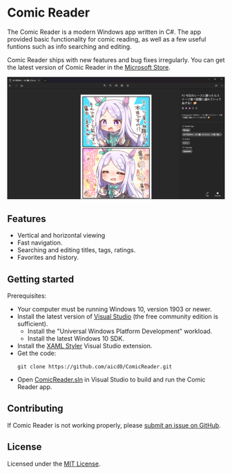 # Comic Reader
The Comic Reader is a modern Windows app written in C#. The app provided basic functionality for comic reading, as well as a few useful funtions such as info searching and editing.

Comic Reader ships with new features and bug fixes irregularly. You can get the latest version of Comic Reader in the [Microsoft Store](https://www.microsoft.com/store/apps/0).

![Comic Reader Screenshot](docs/Images/ComicReaderScreenshot.png)

## Features
- Vertical and horizontal viewing
- Fast navigation.
- Searching and editing titles, tags, ratings.
- Favorites and history.

## Getting started
Prerequisites:
- Your computer must be running Windows 10, version 1903 or newer.
- Install the latest version of [Visual Studio](https://developer.microsoft.com/en-us/windows/downloads) (the free community edition is sufficient).
  - Install the "Universal Windows Platform Development" workload.
  - Install the latest Windows 10 SDK.
- Install the [XAML Styler](https://marketplace.visualstudio.com/items?itemName=TeamXavalon.XAMLStyler) Visual Studio extension.
- Get the code:
    ```
    git clone https://github.com/aicd0/ComicReader.git
    ```
- Open [ComicReader.sln](src/ComicReader.sln) in Visual Studio to build and run the Comic Reader app.

## Contributing
If Comic Reader is not working properly, please [submit an issue on GitHub](https://github.com/aicd0/ComicReader/issues/new).

## License
Licensed under the [MIT License](./LICENSE).
